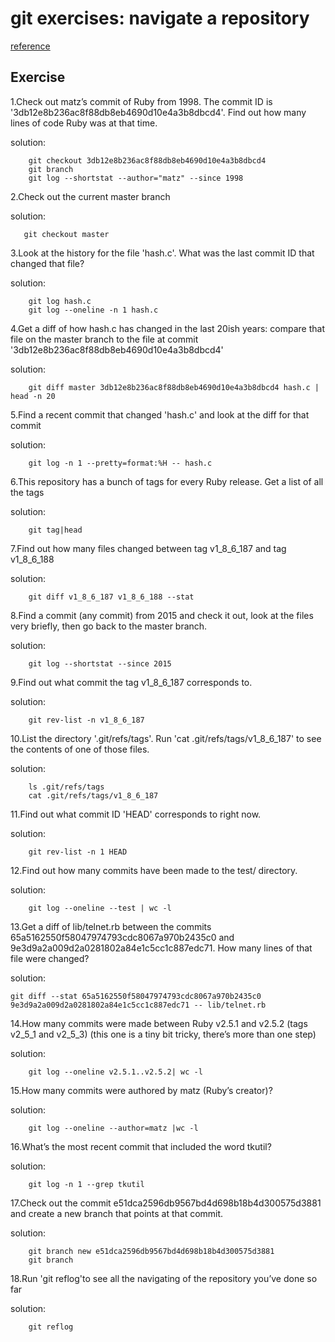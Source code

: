 # git exercises: navigate a repository

[reference]("https://jvns.ca/blog/2019/08/30/git-exercises--navigate-a-repository/")


## Exercise

1.Check out matz’s commit of Ruby from 1998. The commit ID is '3db12e8b236ac8f88db8eb4690d10e4a3b8dbcd4'. Find out how many lines of code Ruby was at that time.

solution:
```shell
    git checkout 3db12e8b236ac8f88db8eb4690d10e4a3b8dbcd4
    git branch
    git log --shortstat --author="matz" --since 1998
```
   

2.Check out the current master branch

solution:
```shell
   git checkout master
```

3.Look at the history for the file 'hash.c'. What was the last commit ID that changed that file?

solution:
```shell
	git log hash.c
	git log --oneline -n 1 hash.c
```	


4.Get a diff of how hash.c has changed in the last 20ish years: compare that file on the master branch to the file at commit '3db12e8b236ac8f88db8eb4690d10e4a3b8dbcd4'

solution:
```shell
	git diff master 3db12e8b236ac8f88db8eb4690d10e4a3b8dbcd4 hash.c | head -n 20
```	

5.Find a recent commit that changed 'hash.c' and look at the diff for that commit

solution:
```shell
	git log -n 1 --pretty=format:%H -- hash.c
```	
6.This repository has a bunch of tags for every Ruby release. Get a list of all the tags

solution:
```shell
	git tag|head
```	


7.Find out how many files changed between tag v1_8_6_187 and tag v1_8_6_188

solution:
```shell
	git diff v1_8_6_187 v1_8_6_188 --stat
```		


8.Find a commit (any commit) from 2015 and check it out, look at the files very briefly, then go back to the master branch.

solution:
```shell 
	git log --shortstat --since 2015
```	


9.Find out what commit the tag v1_8_6_187 corresponds to.

solution:
```shell
	git rev-list -n v1_8_6_187
```	

10.List the directory '.git/refs/tags'. Run 'cat .git/refs/tags/v1_8_6_187' to see the contents of one of those files.

solution:
```shell
	ls .git/refs/tags
	cat .git/refs/tags/v1_8_6_187
```	


11.Find out what commit ID 'HEAD' corresponds to right now.

solution:
```shell
	git rev-list -n 1 HEAD
```	


12.Find out how many commits have been made to the test/ directory.

solution:
```shell
	git log --oneline --test | wc -l
```	

13.Get a diff of lib/telnet.rb between the commits 65a5162550f58047974793cdc8067a970b2435c0 and 9e3d9a2a009d2a0281802a84e1c5cc1c887edc71. How many lines of that file were changed?

solution:
```shell
git diff --stat 65a5162550f58047974793cdc8067a970b2435c0  9e3d9a2a009d2a0281802a84e1c5cc1c887edc71 -- lib/telnet.rb
```

14.How many commits were made between Ruby v2.5.1 and v2.5.2 (tags v2_5_1 and v2_5_3) (this one is a tiny bit tricky, there’s more than one step)

solution:
```shell
	git log --oneline v2.5.1..v2.5.2| wc -l
```

15.How many commits were authored by matz (Ruby’s creator)?

solution:
```shell
	git log --oneline --author=matz |wc -l
```	

16.What’s the most recent commit that included the word tkutil?

solution:
```shell
	git log -n 1 --grep tkutil 
```	

17.Check out the commit e51dca2596db9567bd4d698b18b4d300575d3881 and create a new branch that points at that commit.

solution:
```shell
	git branch new e51dca2596db9567bd4d698b18b4d300575d3881
	git branch
```	


18.Run 'git reflog'to see all the navigating of the repository you’ve done so far

solution:
```shell 
	git reflog
```	




















